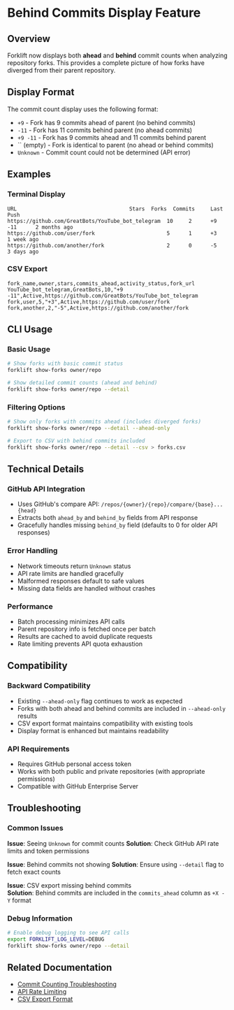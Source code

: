 # Behind Commits Display Feature

## Overview

Forklift now displays both **ahead** and **behind** commit counts when analyzing repository forks. This provides a complete picture of how forks have diverged from their parent repository.

## Display Format

The commit count display uses the following format:

- `+9` - Fork has 9 commits ahead of parent (no behind commits)
- `-11` - Fork has 11 commits behind parent (no ahead commits)  
- `+9 -11` - Fork has 9 commits ahead and 11 commits behind parent
- `` (empty) - Fork is identical to parent (no ahead or behind commits)
- `Unknown` - Commit count could not be determined (API error)

## Examples

### Terminal Display
```
URL                                    Stars  Forks  Commits     Last Push
https://github.com/GreatBots/YouTube_bot_telegram  10     2      +9 -11      2 months ago
https://github.com/user/fork                       5      1      +3          1 week ago
https://github.com/another/fork                    2      0      -5          3 days ago
```

### CSV Export
```csv
fork_name,owner,stars,commits_ahead,activity_status,fork_url
YouTube_bot_telegram,GreatBots,10,"+9 -11",Active,https://github.com/GreatBots/YouTube_bot_telegram
fork,user,5,"+3",Active,https://github.com/user/fork
fork,another,2,"-5",Active,https://github.com/another/fork
```

## CLI Usage

### Basic Usage
```bash
# Show forks with basic commit status
forklift show-forks owner/repo

# Show detailed commit counts (ahead and behind)
forklift show-forks owner/repo --detail
```

### Filtering Options
```bash
# Show only forks with commits ahead (includes diverged forks)
forklift show-forks owner/repo --detail --ahead-only

# Export to CSV with behind commits included
forklift show-forks owner/repo --detail --csv > forks.csv
```

## Technical Details

### GitHub API Integration
- Uses GitHub's compare API: `/repos/{owner}/{repo}/compare/{base}...{head}`
- Extracts both `ahead_by` and `behind_by` fields from API response
- Gracefully handles missing `behind_by` field (defaults to 0 for older API responses)

### Error Handling
- Network timeouts return `Unknown` status
- API rate limits are handled gracefully
- Malformed responses default to safe values
- Missing data fields are handled without crashes

### Performance
- Batch processing minimizes API calls
- Parent repository info is fetched once per batch
- Results are cached to avoid duplicate requests
- Rate limiting prevents API quota exhaustion

## Compatibility

### Backward Compatibility
- Existing `--ahead-only` flag continues to work as expected
- Forks with both ahead and behind commits are included in `--ahead-only` results
- CSV export format maintains compatibility with existing tools
- Display format is enhanced but maintains readability

### API Requirements
- Requires GitHub personal access token
- Works with both public and private repositories (with appropriate permissions)
- Compatible with GitHub Enterprise Server

## Troubleshooting

### Common Issues

**Issue**: Seeing `Unknown` for commit counts
**Solution**: Check GitHub API rate limits and token permissions

**Issue**: Behind commits not showing
**Solution**: Ensure using `--detail` flag to fetch exact counts

**Issue**: CSV export missing behind commits  
**Solution**: Behind commits are included in the `commits_ahead` column as `+X -Y` format

### Debug Information
```bash
# Enable debug logging to see API calls
export FORKLIFT_LOG_LEVEL=DEBUG
forklift show-forks owner/repo --detail
```

## Related Documentation

- [Commit Counting Troubleshooting](COMMIT_COUNTING_TROUBLESHOOTING.md)
- [API Rate Limiting](API_RATE_LIMITING.md)
- [CSV Export Format](CSV_EXPORT_FORMAT.md)